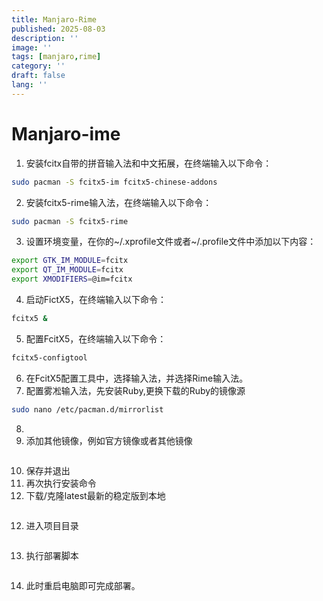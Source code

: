 ```yaml
---
title: Manjaro-Rime
published: 2025-08-03
description: ''
image: ''
tags: [manjaro,rime]
category: ''
draft: false 
lang: ''
---
```

# Manjaro-ime
1. 安装fcitx自带的拼音输入法和中文拓展，在终端输入以下命令：
```bash
sudo pacman -S fcitx5-im fcitx5-chinese-addons
```
2. 安装fcitx5-rime输入法，在终端输入以下命令：
```bash
sudo pacman -S fcitx5-rime
```
3. 设置环境变量，在你的~/.xprofile文件或者~/.profile文件中添加以下内容：
```bash
export GTK_IM_MODULE=fcitx
export QT_IM_MODULE=fcitx
export XMODIFIERS=@im=fcitx
```
4. 启动FictX5，在终端输入以下命令：
```bash
fcitx5 &
```
5. 配置FcitX5，在终端输入以下命令：
```bash
fcitx5-configtool
```
6. 在FcitX5配置工具中，选择输入法，并选择Rime输入法。
7. 配置雾凇输入法，先安装Ruby,更换下载的Ruby的镜像源
```bash
sudo nano /etc/pacman.d/mirrorlist
```
8. 
9. 添加其他镜像，例如官方镜像或者其他镜像
```bash


```
10. 保存并退出
11. 再次执行安装命令
11. 下载/克隆latest最新的稳定版到本地
```bash

```
12. 进入项目目录
```bash

```
13. 执行部署脚本
```bash

```
14. 此时重启电脑即可完成部署。
